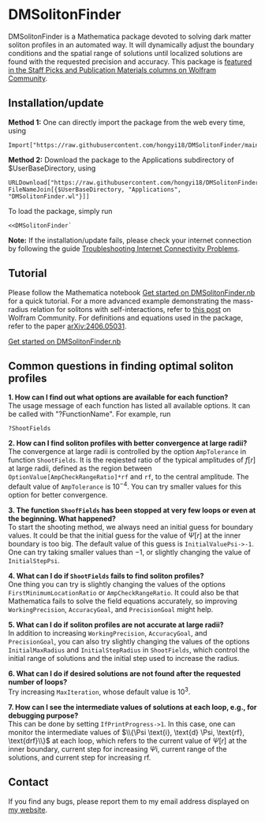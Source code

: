 # DMSolitonFinder

DMSolitonFinder is a Mathematica package devoted to solving dark matter soliton profiles in an automated way. It will dynamically adjust the boundary conditions and the
spatial range of solutions until localized solutions are found with the requested precision and accuracy. This package is [featured in the Staff Picks and Publication Materials columns on Wolfram Community](https://community.wolfram.com/groups/-/m/t/3203564).

## Installation/update

**Method 1:** One can directly import the package from the web every time, using
```
Import["https://raw.githubusercontent.com/hongyi18/DMSolitonFinder/main/DMSolitonFinder.wl"]
```

**Method 2:** Download the package to the Applications subdirectory of $UserBaseDirectory, using
```
URLDownload["https://raw.githubusercontent.com/hongyi18/DMSolitonFinder/main/DMSolitonFinder.wl", FileNameJoin[{$UserBaseDirectory, "Applications", "DMSolitonFinder.wl"}]]
```
To load the package, simply run
```
<<DMSolitonFinder`
```

**Note:** If the installation/update fails, please check your internet connection by following the guide [Troubleshooting Internet Connectivity Problems](https://reference.wolfram.com/language/tutorial/TroubleshootingInternetConnectivity.html).

## Tutorial
Please follow the Mathematica notebook [Get started on DMSolitonFinder.nb](https://github.com/hongyi18/DMSolitonFinder/blob/main/Get%20started%20on%20DMSolitonFinder.nb) for a quick tutorial. 
For a more advanced example demonstrating the mass-radius relation for solitons with self-interactions, refer to [this post](https://community.wolfram.com/groups/-/m/t/3203564) on Wolfram Community. For definitions and equations used in the package, refer to the paper [arXiv:2406.05031](https://arxiv.org/abs/2406.05031).

<a href="https://github.com/hongyi18/DMSolitonFinder/blob/main/Get%20started%20on%20DMSolitonFinder.nb" download>Get started on DMSolitonFinder.nb</a>

## Common questions in finding optimal soliton profiles
**1. How can I find out what options are available for each function?** <br>
The usage message of each function has listed all available options. It can be called with "?FunctionName". For example, run 
```
?ShootFields
```

**2. How can I find soliton profiles with better convergence at large radii?** <br>
The convergence at large radii is controlled by the option `AmpTolerance` in function `ShootFields`. It is the reqiested ratio of the typical amplitudes of $f[r]$ at large radii, defined as the region between `OptionValue[AmpCheckRangeRatio]*rf` and `rf`, to the central amplitude. The default value of `AmpTolerance` is $10^{-4}$. You can try smaller values for this option for better convergence.

**3. The function `ShoofFields` has been stopped at very few loops or even at the beginning. What happened?** <br>
To start the shooting method, we always need an initial guess for boundary values. It could be that the initial guess for the value of $\Psi[r]$ at the inner boundary is too big. The default value of this guess is `InitialValuePsi->-1`. One can try taking smaller values than $-1$, or slightly changing the value of `InitialStepPsi`.

**4. What can I do if ``ShootFields`` fails to find soliton profiles?** <br>
One thing you can try is slightly changing the values of the options ``FirstMinimumLocationRatio`` or ``AmpCheckRangeRatio``. It could also be that Mathematica fails to solve the field equations accurately, so improving ``WorkingPrecision``, ``AccuracyGoal``, and ``PrecisionGoal`` might help.

**5. What can I do if soliton profiles are not accurate at large radii?** <br>
In addition to increasing ``WorkingPrecision``, ``AccuracyGoal``, and ``PrecisionGoal``, you can also try slightly changing the values of the options ``InitialMaxRadius`` and ``InitialStepRadius`` in ``ShootFields``, which control the initial range of solutions and the initial step used to increase the radius.

**6. What can I do if desired solutions are not found after the requested number of loops?** <br>
Try increasing `MaxIteration`, whose default value is $10^{3}$.

**7. How can I see the intermediate values of solutions at each loop, e.g., for debugging purpose?** <br>
This can be done by setting ``IfPrintProgress->1``. In this case, one can monitor the intermediate values of $\\{\Psi \text{i}, \text{d} \Psi, \text{rf}, \text{drf}\\}$ at each loop, which refers to the current value of $\Psi[r]$ at the inner boundary, current step for increasing $\Psi \text{i}$, current range of the solutions, and current step for increasing $\text{rf}$.

## Contact
If you find any bugs, please report them to my email address displayed on [my website](https://hongyi18.github.io/).
